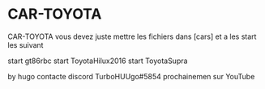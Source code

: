 # CAR-TOYOTA
CAR-TOYOTA
vous devez juste mettre les fichiers dans [cars] et a les start les suivant 

start gt86rbc
start ToyotaHilux2016
start ToyotaSupra 

by hugo 
contacte discord TurboHUUgo#5854 
prochainemen sur YouTube 
